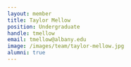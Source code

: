 ```yaml
---
layout: member
title: Taylor Mellow
position: Undergraduate
handle: tmellow
email: tmellow@albany.edu
image: /images/team/taylor-mellow.jpg
alumni: true
---
```


